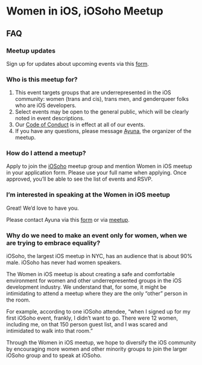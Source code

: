 # Women in iOS, iOSoho Meetup 

## FAQ 

### Meetup updates 

Sign up for updates about upcoming events via this [form](https://goo.gl/forms/jd041KA7knCCzeA23).

### Who is this meetup for? 

1. This event targets groups that are underrepresented in the iOS community: women (trans and cis), trans men, and genderqueer folks who are iOS developers. 
2. Select events may be open to the general public, which will be clearly noted in event descriptions.
2. Our [Code of Conduct](https://github.com/ayunav/WomenIniOSMeetup) is in effect at all of our events. 
3. If you have any questions, please message [Ayuna](http://www.meetup.com/iOSoho/members/136388792/), the organizer of the meetup.

### How do I attend a meetup? 

Apply to join the [iOSoho](http://www.meetup.com/iOSoho/) meetup group and mention Women in iOS meetup in your application form. Please use your full name when applying. Once approved, you’ll be able to see the list of events and RSVP. 

### I’m interested in speaking at the Women in iOS meetup

Great! We’d love to have you. 

Please contact Ayuna via this [form](https://goo.gl/forms/jd041KA7knCCzeA23) or via [meetup](http://www.meetup.com/iOSoho/members/136388792/). 

### Why do we need to make an event only for women, when we are trying to embrace equality?

iOSoho, the largest iOS meetup in NYC, has an audience that is about 90% male. iOSoho has never had women speakers.

The Women in iOS meetup is about creating a safe and comfortable environment for women and other underrepresented groups in the iOS development industry. We understand that, for some, it might be intimidating to attend a meetup where they are the only “other” person in the room. 

For example, according to one iOSoho attendee, “when I signed up for my first iOSoho event, frankly, I didn’t want to go. There were 12 women, including me, on that 150 person guest list, and I was scared and intimidated to walk into that room.” 

Through the Women in iOS meetup, we hope to diversify the iOS community by encouraging  more women and other minority groups to join the larger iOSoho group and to speak at iOSoho.
 

